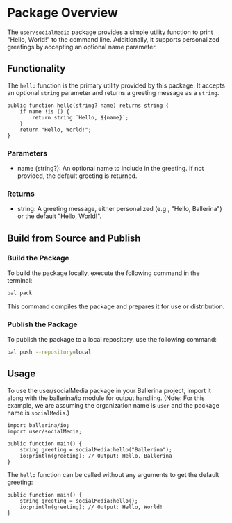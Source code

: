 # Package Overview

The `user/socialMedia` package provides a simple utility function to print "Hello, World!" to the command line. Additionally, it supports personalized greetings by accepting an optional name parameter.

## Functionality

The `hello` function is the primary utility provided by this package. It accepts an optional `string` parameter and returns a greeting message as a `string`.

```ballerina
public function hello(string? name) returns string {
    if name !is () {
        return string `Hello, ${name}`;
    }
    return "Hello, World!";
}
```

### Parameters

- name (string?): An optional name to include in the greeting. If not provided, the default greeting is returned.

### Returns

- string: A greeting message, either personalized (e.g., "Hello, Ballerina") or the default "Hello, World!".

## Build from Source and Publish

### Build the Package

To build the package locally, execute the following command in the terminal:

```bash
bal pack
```

This command compiles the package and prepares it for use or distribution.

### Publish the Package

To publish the package to a local repository, use the following command:

```bash
bal push --repository=local
```

## Usage

To use the user/socialMedia package in your Ballerina project, import it along with the ballerina/io module for output handling.
(Note: For this example, we are assuming the organization name is `user` and the package name is `socialMedia`.)

```ballerina
import ballerina/io;
import user/socialMedia;

public function main() {
    string greeting = socialMedia:hello("Ballerina");
    io:println(greeting); // Output: Hello, Ballerina
}
```

The `hello` function can be called without any arguments to get the default greeting:

```ballerina
public function main() {
    string greeting = socialMedia:hello();
    io:println(greeting); // Output: Hello, World!
}
```
